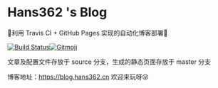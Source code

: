 # Hans362 's Blog

🎉利用 Travis CI + GitHub Pages 实现的自动化博客部署🎉

[![Build Status](https://api.travis-ci.org/hans362/hans362.github.io.svg?branch=source)](https://travis-ci.org/hans362/hans362.github.io)[![Gitmoji](https://img.shields.io/badge/gitmoji-%20%F0%9F%98%9C%20%F0%9F%98%8D-FFDD67.svg)](https://gitmoji.carloscuesta.me)

文章及配置文件存放于 source 分支，生成的静态页面存放于 master 分支

博客地址：https://blog.hans362.cn 欢迎来玩呀😜